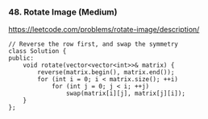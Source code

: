 ### 48. Rotate Image (Medium)

https://leetcode.com/problems/rotate-image/description/

```
// Reverse the row first, and swap the symmetry 
class Solution {
public:
    void rotate(vector<vector<int>>& matrix) {
        reverse(matrix.begin(), matrix.end());
        for (int i = 0; i < matrix.size(); ++i) 
            for (int j = 0; j < i; ++j) 
                swap(matrix[i][j], matrix[j][i]);
    }
};
```
